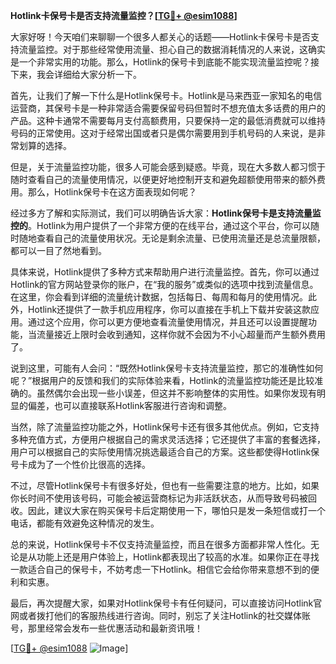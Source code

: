 **Hotlink卡保号卡是否支持流量监控？[[TG💪+ @esim1088](https://t.me/s/esim1088)]**

大家好呀！今天咱们来聊聊一个很多人都关心的话题——Hotlink卡保号卡是否支持流量监控。对于那些经常使用流量、担心自己的数据消耗情况的人来说，这确实是一个非常实用的功能。那么，Hotlink的保号卡到底能不能实现流量监控呢？接下来，我会详细给大家分析一下。

首先，让我们了解一下什么是Hotlink保号卡。Hotlink是马来西亚一家知名的电信运营商，其保号卡是一种非常适合需要保留号码但暂时不想充值太多话费的用户的产品。这种卡通常不需要每月支付高额费用，只要保持一定的最低消费就可以维持号码的正常使用。这对于经常出国或者只是偶尔需要用到手机号码的人来说，是非常划算的选择。

但是，关于流量监控功能，很多人可能会感到疑惑。毕竟，现在大多数人都习惯于随时查看自己的流量使用情况，以便更好地控制开支和避免超额使用带来的额外费用。那么，Hotlink保号卡在这方面表现如何呢？

经过多方了解和实际测试，我们可以明确告诉大家：**Hotlink保号卡是支持流量监控的**。Hotlink为用户提供了一个非常方便的在线平台，通过这个平台，你可以随时随地查看自己的流量使用状况。无论是剩余流量、已使用流量还是总流量限额，都可以一目了然地看到。

具体来说，Hotlink提供了多种方式来帮助用户进行流量监控。首先，你可以通过Hotlink的官方网站登录你的账户，在“我的服务”或类似的选项中找到流量信息。在这里，你会看到详细的流量统计数据，包括每日、每周和每月的使用情况。此外，Hotlink还提供了一款手机应用程序，你可以直接在手机上下载并安装这款应用。通过这个应用，你可以更方便地查看流量使用情况，并且还可以设置提醒功能，当流量接近上限时会收到通知，这样你就不会因为不小心超量而产生额外费用了。

说到这里，可能有人会问：“既然Hotlink保号卡支持流量监控，那它的准确性如何呢？”根据用户的反馈和我们的实际体验来看，Hotlink的流量监控功能还是比较准确的。虽然偶尔会出现一些小误差，但这并不影响整体的实用性。如果你发现有明显的偏差，也可以直接联系Hotlink客服进行咨询和调整。

当然，除了流量监控功能之外，Hotlink保号卡还有很多其他优点。例如，它支持多种充值方式，方便用户根据自己的需求灵活选择；它还提供了丰富的套餐选择，用户可以根据自己的实际使用情况挑选最适合自己的方案。这些都使得Hotlink保号卡成为了一个性价比很高的选择。

不过，尽管Hotlink保号卡有很多好处，但也有一些需要注意的地方。比如，如果你长时间不使用该号码，可能会被运营商标记为非活跃状态，从而导致号码被回收。因此，建议大家在购买保号卡后定期使用一下，哪怕只是发一条短信或打一个电话，都能有效避免这种情况的发生。

总的来说，Hotlink保号卡不仅支持流量监控，而且在很多方面都非常人性化。无论是从功能上还是用户体验上，Hotlink都表现出了较高的水准。如果你正在寻找一款适合自己的保号卡，不妨考虑一下Hotlink。相信它会给你带来意想不到的便利和实惠。

最后，再次提醒大家，如果对Hotlink保号卡有任何疑问，可以直接访问Hotlink官网或者拨打他们的客服热线进行咨询。同时，别忘了关注Hotlink的社交媒体账号，那里经常会发布一些优惠活动和最新资讯哦！

[[TG💪+ @esim1088](https://t.me/s/esim1088) ![Image](https://i.postimg.cc/4NQfJmqS/Snipaste-2025-05-13-00-14-12.png)]